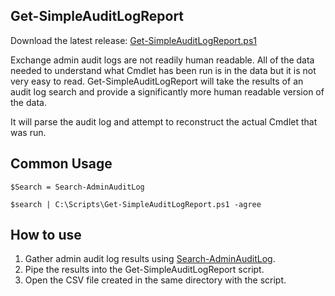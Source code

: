 ## Get-SimpleAuditLogReport

Download the latest release: [Get-SimpleAuditLogReport.ps1](https://github.com/microsoft/CSS-Exchange/releases/latest/download/Get-SimpleAuditLogReport.ps1)

Exchange admin audit logs are not readily human readable.  All of the data needed to understand what Cmdlet has been run is in the data but it is not very easy to read.  Get-SimpleAuditLogReport will take the results of an audit log search and provide a significantly more human readable version of the data.

It will parse the audit log and attempt to reconstruct the actual Cmdlet that was run.

## Common Usage
`$Search = Search-AdminAuditLog`

`$search | C:\Scripts\Get-SimpleAuditLogReport.ps1 -agree`

## How to use
1. Gather admin audit log results using [Search-AdminAuditLog](https://docs.microsoft.com/en-us/powershell/module/exchange/search-adminauditlog?view=exchange-ps).
2. Pipe the results into the Get-SimpleAuditLogReport script.
3. Open the CSV file created in the same directory with the script.
